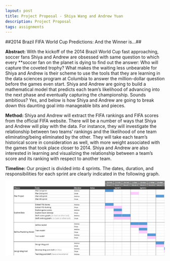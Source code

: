 ```yaml
---
layout: post
title: Project Proposal - Shiya Wang and Andrew Yuan
description: Project Proposal
tags: assignments
---
```


##2014 Brazil FIFA World Cup Predictions: And the Winner is…##

**Abstract:** With the kickoff of the 2014 Brazil World Cup fast approaching, soccer fans Shiya and Andrew are obsessed with same question to which every **soccer fan on the planet is dying to find out the answer: Who will capture the coveted trophy? What makes the waiting less unbearable for Shiya and Andrew is their scheme to use the tools that they are learning in the data sciences program at Columbia to answer the million-dollar question before the games even start. Shiya and Andrew are going to build a mathematical model that predicts each team’s likelihood of advancing into the next phase and eventually capturing the championship. Sounds ambitious? Yes, and below is how Shiya and Andrew are going to break down this daunting goal into manageable bits and pieces. 

**Method:** Shiya and Andrew will extract the FIFA rankings and FIFA scores from the official FIFA website. There will be a number of ways that Shiya and Andrew will play with the data. For instance, they will investigate the relationship between two teams’ rankings and the likelihood of one team eliminating/being eliminated by the other. They will take each team’s historical score in consideration as well, with more weight associated with the games that took place closer to 2014. Shiya and Andrew are also interested in learning and visualizing the relationship between a team’s score and its ranking with respect to another team. 

**Timeline:** Our project is divided into 4 sprints. The dates, duration, and responsibilities for each sprint are clearly indicated in the following graph.

![Project timeline](https://github.com/andrewyuan/edav/blob/gh-pages/_posts/EDAV-FWC-Timeline.jpg)

